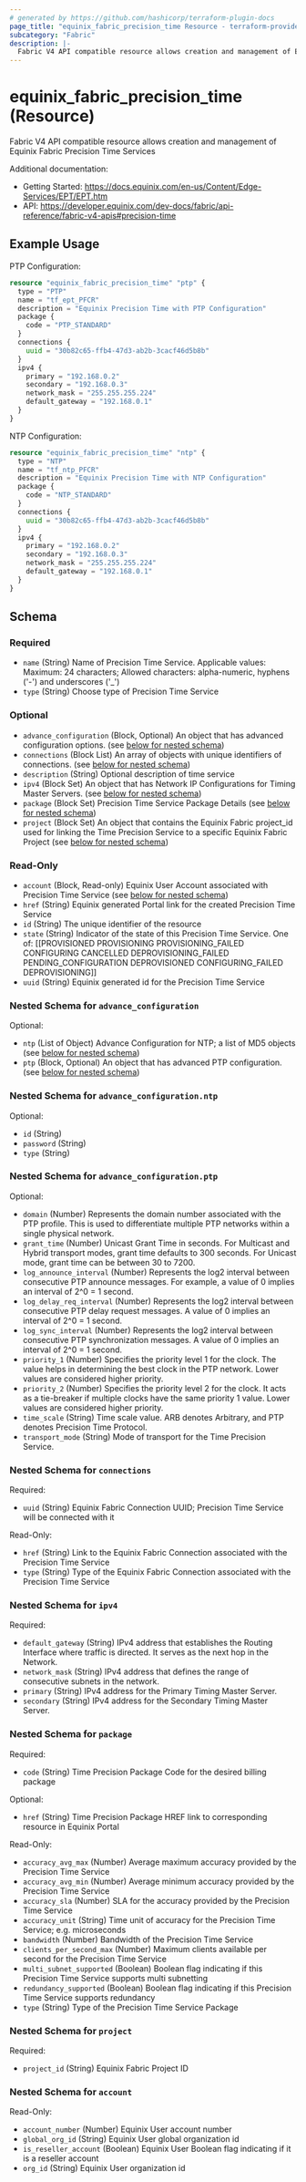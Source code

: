 ```yaml
---
# generated by https://github.com/hashicorp/terraform-plugin-docs
page_title: "equinix_fabric_precision_time Resource - terraform-provider-equinix"
subcategory: "Fabric"
description: |-
  Fabric V4 API compatible resource allows creation and management of Equinix Fabric Precision Time
---
```


# equinix_fabric_precision_time (Resource)

Fabric V4 API compatible resource allows creation and management of Equinix Fabric Precision Time Services

Additional documentation:
* Getting Started: https://docs.equinix.com/en-us/Content/Edge-Services/EPT/EPT.htm
* API: https://developer.equinix.com/dev-docs/fabric/api-reference/fabric-v4-apis#precision-time

## Example Usage

PTP Configuration:
```terraform
resource "equinix_fabric_precision_time" "ptp" {
  type = "PTP"
  name = "tf_ept_PFCR"
  description = "Equinix Precision Time with PTP Configuration"
  package {
    code = "PTP_STANDARD"
  }
  connections {
    uuid = "30b82c65-ffb4-47d3-ab2b-3cacf46d5b8b"
  }
  ipv4 {
    primary = "192.168.0.2"
    secondary = "192.168.0.3"
    network_mask = "255.255.255.224"
    default_gateway = "192.168.0.1"
  }
}
```

NTP Configuration:
```terraform
resource "equinix_fabric_precision_time" "ntp" {
  type = "NTP"
  name = "tf_ntp_PFCR"
  description = "Equinix Precision Time with NTP Configuration"
  package {
    code = "NTP_STANDARD"
  }
  connections {
    uuid = "30b82c65-ffb4-47d3-ab2b-3cacf46d5b8b"
  }
  ipv4 {
    primary = "192.168.0.2"
    secondary = "192.168.0.3"
    network_mask = "255.255.255.224"
    default_gateway = "192.168.0.1"
  }
}
```

<!-- schema generated by tfplugindocs -->
## Schema

### Required

- `name` (String) Name of Precision Time Service. Applicable values: Maximum: 24 characters; Allowed characters: alpha-numeric, hyphens ('-') and underscores ('_')
- `type` (String) Choose type of Precision Time Service

### Optional

- `advance_configuration` (Block, Optional) An object that has advanced configuration options. (see [below for nested schema](#nestedblock--advance_configuration))
- `connections` (Block List) An array of objects with unique identifiers of connections. (see [below for nested schema](#nestedblock--connections))
- `description` (String) Optional description of time service
- `ipv4` (Block Set) An object that has Network IP Configurations for Timing Master Servers. (see [below for nested schema](#nestedblock--ipv4))
- `package` (Block Set) Precision Time Service Package Details (see [below for nested schema](#nestedblock--package))
- `project` (Block Set) An object that contains the Equinix Fabric project_id used for linking the Time Precision Service to a specific Equinix Fabric Project (see [below for nested schema](#nestedblock--project))

### Read-Only

- `account` (Block, Read-only) Equinix User Account associated with Precision Time Service (see [below for nested schema](#nestedblock--account))
- `href` (String) Equinix generated Portal link for the created Precision Time Service
- `id` (String) The unique identifier of the resource
- `state` (String) Indicator of the state of this Precision Time Service. One of: [[PROVISIONED PROVISIONING PROVISIONING_FAILED CONFIGURING CANCELLED DEPROVISIONING_FAILED PENDING_CONFIGURATION DEPROVISIONED CONFIGURING_FAILED DEPROVISIONING]]
- `uuid` (String) Equinix generated id for the Precision Time Service

<a id="nestedblock--advance_configuration"></a>
### Nested Schema for `advance_configuration`

Optional:

- `ntp` (List of Object) Advance Configuration for NTP; a list of MD5 objects (see [below for nested schema](#nestedatt--advance_configuration--ntp))
- `ptp` (Block, Optional) An object that has advanced PTP configuration. (see [below for nested schema](#nestedblock--advance_configuration--ptp))

<a id="nestedatt--advance_configuration--ntp"></a>
### Nested Schema for `advance_configuration.ntp`

Optional:

- `id` (String)
- `password` (String)
- `type` (String)


<a id="nestedblock--advance_configuration--ptp"></a>
### Nested Schema for `advance_configuration.ptp`

Optional:

- `domain` (Number) Represents the domain number associated with the PTP profile. This is used to differentiate multiple PTP networks within a single physical network.
- `grant_time` (Number) Unicast Grant Time in seconds. For Multicast and Hybrid transport modes, grant time defaults to 300 seconds. For Unicast mode, grant time can be between 30 to 7200.
- `log_announce_interval` (Number) Represents the log2 interval between consecutive PTP announce messages. For example, a value of 0 implies an interval of 2^0 = 1 second.
- `log_delay_req_interval` (Number) Represents the log2 interval between consecutive PTP delay request messages. A value of 0 implies an interval of 2^0 = 1 second.
- `log_sync_interval` (Number) Represents the log2 interval between consecutive PTP synchronization messages. A value of 0 implies an interval of 2^0 = 1 second.
- `priority_1` (Number) Specifies the priority level 1 for the clock. The value helps in determining the best clock in the PTP network. Lower values are considered higher priority.
- `priority_2` (Number) Specifies the priority level 2 for the clock. It acts as a tie-breaker if multiple clocks have the same priority 1 value. Lower values are considered higher priority.
- `time_scale` (String) Time scale value. ARB denotes Arbitrary, and PTP denotes Precision Time Protocol.
- `transport_mode` (String) Mode of transport for the Time Precision Service.



<a id="nestedblock--connections"></a>
### Nested Schema for `connections`

Required:

- `uuid` (String) Equinix Fabric Connection UUID; Precision Time Service will be connected with it

Read-Only:

- `href` (String) Link to the Equinix Fabric Connection associated with the Precision Time Service
- `type` (String) Type of the Equinix Fabric Connection associated with the Precision Time Service


<a id="nestedblock--ipv4"></a>
### Nested Schema for `ipv4`

Required:

- `default_gateway` (String) IPv4 address that establishes the Routing Interface where traffic is directed. It serves as the next hop in the Network.
- `network_mask` (String) IPv4 address that defines the range of consecutive subnets in the network.
- `primary` (String) IPv4 address for the Primary Timing Master Server.
- `secondary` (String) IPv4 address for the Secondary Timing Master Server.


<a id="nestedblock--package"></a>
### Nested Schema for `package`

Required:

- `code` (String) Time Precision Package Code for the desired billing package

Optional:

- `href` (String) Time Precision Package HREF link to corresponding resource in Equinix Portal

Read-Only:

- `accuracy_avg_max` (Number) Average maximum accuracy provided by the Precision Time Service
- `accuracy_avg_min` (Number) Average minimum accuracy provided by the Precision Time Service
- `accuracy_sla` (Number) SLA for the accuracy provided by the Precision Time Service
- `accuracy_unit` (String) Time unit of accuracy for the Precision Time Service; e.g. microseconds
- `bandwidth` (Number) Bandwidth of the Precision Time Service
- `clients_per_second_max` (Number) Maximum clients available per second for the Precision Time Service
- `multi_subnet_supported` (Boolean) Boolean flag indicating if this Precision Time Service supports multi subnetting
- `redundancy_supported` (Boolean) Boolean flag indicating if this Precision Time Service supports redundancy
- `type` (String) Type of the Precision Time Service Package


<a id="nestedblock--project"></a>
### Nested Schema for `project`

Required:

- `project_id` (String) Equinix Fabric Project ID


<a id="nestedblock--account"></a>
### Nested Schema for `account`

Read-Only:

- `account_number` (Number) Equinix User account number
- `global_org_id` (String) Equinix User global organization id
- `is_reseller_account` (Boolean) Equinix User Boolean flag indicating if it is a reseller account
- `org_id` (String) Equinix User organization id



